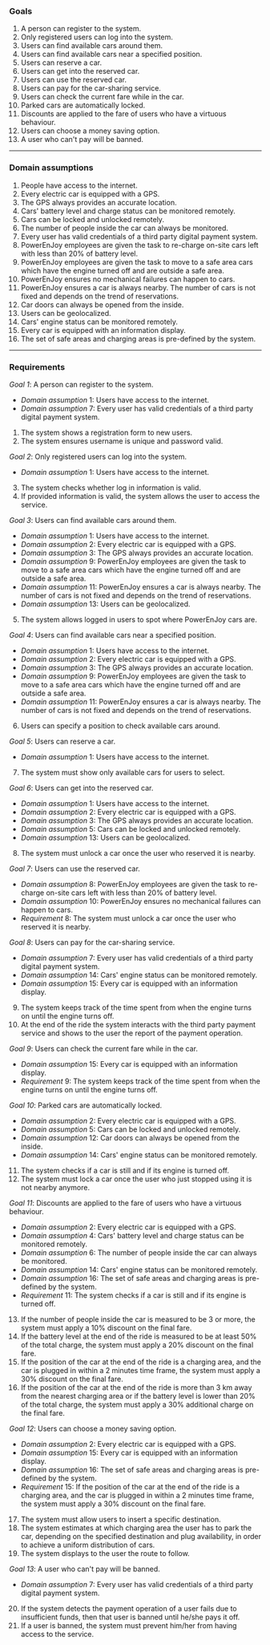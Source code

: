 ### Goals

1. A person can register to the system.
2. Only registered users can log into the system.
3. Users can find available cars around them.
4. Users can find available cars near a specified position.
5. Users can reserve a car.
6. Users can get into the reserved car.
7. Users can use the reserved car.
8. Users can pay for the car-sharing service.
9. Users can check the current fare while in the car.
10. Parked cars are automatically locked.
11. Discounts are applied to the fare of users who have a virtuous behaviour.
12. Users can choose a money saving option.
13. A user who can't pay will be banned.

- - -

### Domain assumptions

1. People have access to the internet.
2. Every electric car is equipped with a GPS.
3. The GPS always provides an accurate location.
4. Cars' battery level and charge status can be monitored remotely.
5. Cars can be locked and unlocked remotely.
6. The number of people inside the car can always be monitored.
7. Every user has valid credentials of a third party digital payment system.
8. PowerEnJoy employees are given the task to re-charge on-site cars left with less than 20% of battery level.
9. PowerEnJoy employees are given the task to move to a safe area cars which have the engine turned off and are outside a safe area.
10. PowerEnJoy ensures no mechanical failures can happen to cars.
11. PowerEnJoy ensures a car is always nearby. The number of cars is not fixed and depends on the trend of reservations.
12. Car doors can always be opened from the inside.
13. Users can be geolocalized.
14. Cars' engine status can be monitored remotely.
15. Every car is equipped with an information display.
16. The set of safe areas and charging areas is pre-defined by the system.


- - -

### Requirements

*Goal 1*: A person can register to the system.
- *Domain assumption* 1: Users have access to the internet.
- *Domain assumption* 7: Every user has valid credentials of a third party digital payment system.
1. The system shows a registration form to new users.
2. The system ensures username is unique and password valid.

*Goal 2*: Only registered users can log into the system.
- *Domain assumption* 1: Users have access to the internet.
3. The system checks whether log in information is valid.
4. If provided information is valid, the system allows the user to access the service.

*Goal 3*: Users can find available cars around them.
- *Domain assumption* 1: Users have access to the internet.
- *Domain assumption* 2: Every electric car is equipped with a GPS.
- *Domain assumption* 3: The GPS always provides an accurate location.
- *Domain assumption* 9: PowerEnJoy employees are given the task to move to a safe area cars which have the engine turned off and are outside a safe area.
- *Domain assumption* 11: PowerEnJoy ensures a car is always nearby. The number of cars is not fixed and depends on the trend of reservations.
- *Domain assumption* 13: Users can be geolocalized.
5. The system allows logged in users to spot where PowerEnJoy cars are.

*Goal 4*: Users can find available cars near a specified position.
- *Domain assumption* 1: Users have access to the internet.
- *Domain assumption* 2: Every electric car is equipped with a GPS.
- *Domain assumption* 3: The GPS always provides an accurate location.
- *Domain assumption* 9: PowerEnJoy employees are given the task to move to a safe area cars which have the engine turned off and are outside a safe area.
- *Domain assumption* 11: PowerEnJoy ensures a car is always nearby. The number of cars is not fixed and depends on the trend of reservations.
6. Users can specify a position to check available cars around.

*Goal 5*: Users can reserve a car.
- *Domain assumption* 1: Users have access to the internet.
7. The system must show only available cars for users to select.

*Goal 6*: Users can get into the reserved car.
- *Domain assumption* 1: Users have access to the internet.
- *Domain assumption* 2: Every electric car is equipped with a GPS.
- *Domain assumption* 3: The GPS always provides an accurate location.
- *Domain assumption* 5: Cars can be locked and unlocked remotely.
- *Domain assumption* 13: Users can be geolocalized.
8. The system must unlock a car once the user who reserved it is nearby.

*Goal 7*: Users can use the reserved car.
- *Domain assumption* 8: PowerEnJoy employees are given the task to re-charge on-site cars left with less than 20% of battery level.
- *Domain assumption* 10: PowerEnJoy ensures no mechanical failures can happen to cars.
- *Requirement* 8: The system must unlock a car once the user who reserved it is nearby.

*Goal 8*: Users can pay for the car-sharing service.
- *Domain assumption* 7: Every user has valid credentials of a third party digital payment system.
- *Domain assumption* 14: Cars' engine status can be monitored remotely.
- *Domain assumption* 15: Every car is equipped with an information display.
9. The system keeps track of the time spent from when the engine turns on until the engine turns off.
10. At the end of the ride the system interacts with the third party payment service and shows to the user the report of the payment operation.

*Goal 9*: Users can check the current fare while in the car.
- *Domain assumption* 15: Every car is equipped with an information display.
- *Requirement* 9: The system keeps track of the time spent from when the engine turns on until the engine turns off.

*Goal 10*: Parked cars are automatically locked.
- *Domain assumption* 2: Every electric car is equipped with a GPS.
- *Domain assumption* 5: Cars can be locked and unlocked remotely.
- *Domain assumption* 12: Car doors can always be opened from the inside.
- *Domain assumption* 14: Cars' engine status can be monitored remotely.
11. The system checks if a car is still and if its engine is turned off.
12. The system must lock a car once the user who just stopped using it is not nearby anymore.

*Goal 11*: Discounts are applied to the fare of users who have a virtuous behaviour.
- *Domain assumption* 2: Every electric car is equipped with a GPS.
- *Domain assumption* 4: Cars' battery level and charge status can be monitored remotely.
- *Domain assumption* 6: The number of people inside the car can always be monitored.
- *Domain assumption* 14: Cars' engine status can be monitored remotely.
- *Domain assumption* 16: The set of safe areas and charging areas is pre-defined by the system.
- *Requirement* 11: The system checks if a car is still and if its engine is turned off.
13. If the number of people inside the car is measured to be 3 or more, the system must apply a 10% discount on the final fare.
14. If the battery level at the end of the ride is measured to be at least 50% of the total charge, the system must apply a 20% discount on the final fare.
15. If the position of the car at the end of the ride is a charging area, and the car is plugged in within a 2 minutes time frame, the system must apply a 30% discount on the final fare.
16. If the position of the car at the end of the ride is more than 3 km away from the nearest charging area or if the battery level is lower than 20% of the total charge, the system must apply a 30% additional charge on the final fare.

*Goal 12*: Users can choose a money saving option.
- *Domain assumption* 2: Every electric car is equipped with a GPS.
- *Domain assumption* 15: Every car is equipped with an information display.
- *Domain assumption* 16: The set of safe areas and charging areas is pre-defined by the system.
- *Requirement* 15: If the position of the car at the end of the ride is a charging area, and the car is plugged in within a 2 minutes time frame, the system must apply a 30% discount on the final fare.
17. The system must allow users to insert a specific destination.
18. The system estimates at which charging area the user has to park the car, depending on the specified destination and plug availability, in order to achieve a uniform distribution of cars.
19. The system displays to the user the route to follow.

*Goal 13*: A user who can't pay will be banned.
- *Domain assumption* 7: Every user has valid credentials of a third party digital payment system.
20. If the system detects the payment operation of a user fails due to insufficient funds, then that user is banned until he/she pays it off.
21. If a user is banned, the system must prevent him/her from having access to the service.